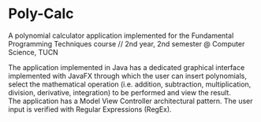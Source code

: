 # Poly-Calc
A polynomial calculator application implemented for the Fundamental Programming Techniques course // 2nd year, 2nd semester @ Computer Science, TUCN

The application implemented in Java has a dedicated graphical interface implemented with JavaFX through which the user can insert polynomials, select the mathematical operation (i.e. addition, subtraction, multiplication, division, derivative, integration) to be performed and view the result. <br>
The application has a Model View Controller architectural pattern. The user input is verified with Regular Expressions (RegEx).
